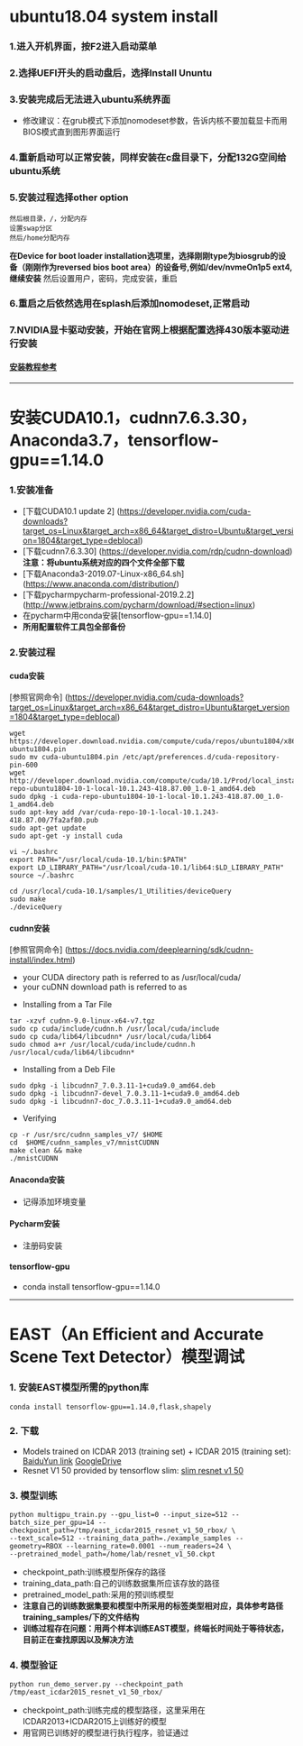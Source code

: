 # ubuntu18.04 system install
### 1.进入开机界面，按F2进入启动菜单
### 2.选择UEFI开头的启动盘后，选择Install Ununtu
### 3.安装完成后无法进入ubuntu系统界面
+ 修改建议：在grub模式下添加nomodeset参数，告诉内核不要加载显卡而用BIOS模式直到图形界面运行
### 4.重新启动可以正常安装，同样安装在c盘目录下，分配132G空间给ubuntu系统
### 5.安装过程选择other option
    然后根目录，/，分配内存
    设置swap分区
    然后/home分配内存
   **在Device for boot loader installation选项里，选择刚刚type为biosgrub的设备（刚刚作为reversed bios boot area）的设备号,例如/dev/nvmeOn1p5 ext4,继续安装**
    然后设置用户，密码，完成安装，重启
### 6.重启之后依然选用在splash后添加nomodeset,正常启动
### 7.NVIDIA显卡驱动安装，开始在官网上根据配置选择430版本驱动进行安装
####    [安装教程参考](https://blog.csdn.net/xunan003/article/details/81665835)
----
# 安装CUDA10.1，cudnn7.6.3.30，Anaconda3.7，tensorflow-gpu==1.14.0
### 1.安装准备
+ [下载CUDA10.1 update 2] (https://developer.nvidia.com/cuda-downloads?target_os=Linux&target_arch=x86_64&target_distro=Ubuntu&target_version=1804&target_type=deblocal)
+ [下载cudnn7.6.3.30] (https://developer.nvidia.com/rdp/cudnn-download) **注意：将ubuntu系统对应的四个文件全部下载**
+ [下载Anaconda3-2019.07-Linux-x86_64.sh] (https://www.anaconda.com/distribution/)
+ [下载pycharmpycharm-professional-2019.2.2] (http://www.jetbrains.com/pycharm/download/#section=linux)
+ 在pycharm中用conda安装[tensorflow-gpu==1.14.0]
+ **所用配置软件工具包全部备份**
### 2.安装过程
#### cuda安装
[参照官网命令] (https://developer.nvidia.com/cuda-downloads?target_os=Linux&target_arch=x86_64&target_distro=Ubuntu&target_version=1804&target_type=deblocal)
```
wget https://developer.download.nvidia.com/compute/cuda/repos/ubuntu1804/x86_64/cuda-ubuntu1804.pin
sudo mv cuda-ubuntu1804.pin /etc/apt/preferences.d/cuda-repository-pin-600
wget http://developer.download.nvidia.com/compute/cuda/10.1/Prod/local_installers/cuda-repo-ubuntu1804-10-1-local-10.1.243-418.87.00_1.0-1_amd64.deb
sudo dpkg -i cuda-repo-ubuntu1804-10-1-local-10.1.243-418.87.00_1.0-1_amd64.deb
sudo apt-key add /var/cuda-repo-10-1-local-10.1.243-418.87.00/7fa2af80.pub
sudo apt-get update
sudo apt-get -y install cuda

vi ~/.bashrc
export PATH="/usr/local/cuda-10.1/bin:$PATH"
export LD_LIBRARY_PATH="/usr/lcoal/cuda-10.1/lib64:$LD_LIBRARY_PATH"
source ~/.bashrc

cd /usr/local/cuda-10.1/samples/1_Utilities/deviceQuery
sudo make
./deviceQuery
```
#### cudnn安装
[参照官网命令] (https://docs.nvidia.com/deeplearning/sdk/cudnn-install/index.html)
- your CUDA directory path is referred to as /usr/local/cuda/
- your cuDNN download path is referred to as <cudnnpath>
+ Installing from a Tar File
```
tar -xzvf cudnn-9.0-linux-x64-v7.tgz
sudo cp cuda/include/cudnn.h /usr/local/cuda/include
sudo cp cuda/lib64/libcudnn* /usr/local/cuda/lib64
sudo chmod a+r /usr/local/cuda/include/cudnn.h /usr/local/cuda/lib64/libcudnn*
```
+ Installing from a Deb File
```
sudo dpkg -i libcudnn7_7.0.3.11-1+cuda9.0_amd64.deb
sudo dpkg -i libcudnn7-devel_7.0.3.11-1+cuda9.0_amd64.deb
sudo dpkg -i libcudnn7-doc_7.0.3.11-1+cuda9.0_amd64.deb
```
+ Verifying
```
cp -r /usr/src/cudnn_samples_v7/ $HOME
cd  $HOME/cudnn_samples_v7/mnistCUDNN
make clean && make
./mnistCUDNN
```

#### Anaconda安装
+ 记得添加环境变量
#### Pycharm安装
+ 注册码安装
#### tensorflow-gpu
+ conda install tensorflow-gpu==1.14.0
----
# EAST（An Efficient and Accurate Scene Text Detector）模型调试
### 1. 安装EAST模型所需的python库
```
conda install tensorflow-gpu==1.14.0,flask,shapely
```
### 2. 下载
+ Models trained on ICDAR 2013 (training set) + ICDAR 2015 (training set): [BaiduYun link](http://pan.baidu.com/s/1jHWDrYQ) [GoogleDrive](https://drive.google.com/open?id=0B3APw5BZJ67ETHNPaU9xUkVoV0U)
+ Resnet V1 50 provided by tensorflow slim: [slim resnet v1 50](http://download.tensorflow.org/models/resnet_v1_50_2016_08_28.tar.gz)
### 3. 模型训练
```
python multigpu_train.py --gpu_list=0 --input_size=512 --batch_size_per_gpu=14 --checkpoint_path=/tmp/east_icdar2015_resnet_v1_50_rbox/ \
--text_scale=512 --training_data_path=./example_samples --geometry=RBOX --learning_rate=0.0001 --num_readers=24 \
--pretrained_model_path=/home/lab/resnet_v1_50.ckpt
```
+ checkpoint_path:训练模型所保存的路径
+ training_data_path:自己的训练数据集所应该存放的路径
+ pretrained_model_path:采用的预训练模型
+ **注意自己的训练数据集要和模型中所采用的标签类型相对应，具体参考路径training_samples/下的文件结构**
+ **训练过程存在问题：用两个样本训练EAST模型，终端长时间处于等待状态，目前正在查找原因以及解决方法**
### 4. 模型验证
```
python run_demo_server.py --checkpoint_path /tmp/east_icdar2015_resnet_v1_50_rbox/
```
+ checkpoint_path:训练完成的模型路径，这里采用在ICDAR2013+ICDAR2015上训练好的模型
+ 用官网已训练好的模型进行执行程序，验证通过



